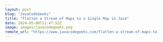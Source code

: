 ```yaml
---
layout: post
blog: "JavaCodeGeeks"
title: "Flatten a Stream of Maps to a Single Map in Java"
date: 2024-05-08T11:47:53Z
image: images/javacodegeeks.png
remote_url: "https://www.javacodegeeks.com/flatten-a-stream-of-maps-to-a-single-map-in-java.html"
---
```

